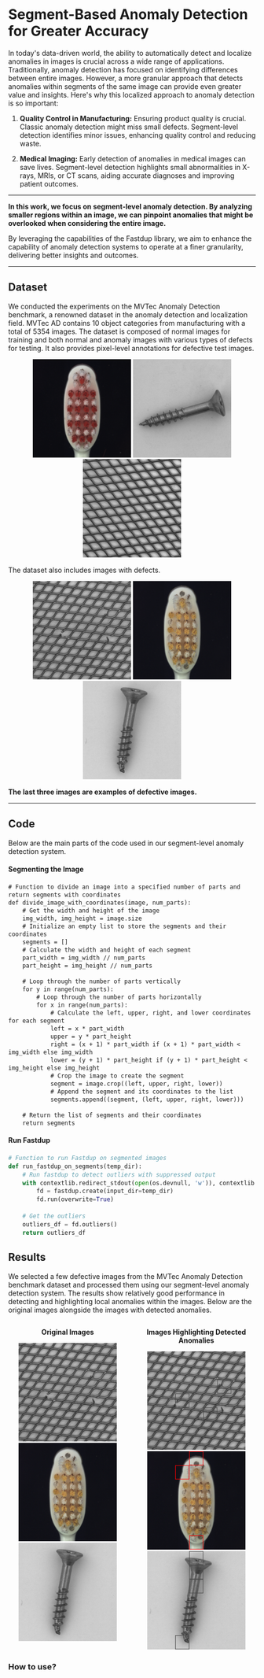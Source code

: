 # Segment-Based Anomaly Detection for Greater Accuracy


In today's data-driven world, the ability to automatically detect and localize anomalies in images is crucial across a wide range of applications. Traditionally, anomaly detection has focused on identifying differences between entire images. However, a more granular approach that detects anomalies within segments of the same image can provide even greater value and insights. Here's why this localized approach to anomaly detection is so important:

1. **Quality Control in Manufacturing:** Ensuring product quality is crucial. Classic anomaly detection might miss small defects. Segment-level detection identifies minor issues, enhancing quality control and reducing waste.

2. **Medical Imaging:** Early detection of anomalies in medical images can save lives. Segment-level detection highlights small abnormalities in X-rays, MRIs, or CT scans, aiding accurate diagnoses and improving patient outcomes.

---

**In this work, we focus on segment-level anomaly detection. By analyzing smaller regions within an image, we can pinpoint anomalies that might be overlooked when considering the entire image.**

By leveraging the capabilities of the Fastdup library, we aim to enhance the capability of anomaly detection systems to operate at a finer granularity, delivering better insights and outcomes.

---

## Dataset

We conducted the experiments on the MVTec Anomaly Detection benchmark, a renowned dataset in the anomaly detection and localization field. MVTec AD contains 10 object categories from manufacturing with a total of 5354 images. The dataset is composed of normal images for training and both normal and anomaly images with various types of defects for testing. It also provides pixel-level annotations for defective test images.

<p align="center">
  <img src="https://github.com/EN555/EN555.github.io/raw/main/images/006.png" alt="Image 006" width="200" />
  <img src="https://github.com/EN555/EN555.github.io/raw/main/images/037.png" alt="Image 037" width="200" />
  <img src="https://github.com/EN555/EN555.github.io/raw/main/images/263.png" alt="Image 263" width="200" />
</p>

The dataset also includes images with defects.

<p align="center">
  <img src="https://github.com/EN555/EN555.github.io/raw/main/images/007.png" alt="Image 007" width="200" />
  <img src="https://github.com/EN555/EN555.github.io/raw/main/images/024.png" alt="Image 024" width="200" />
  <img src="https://github.com/EN555/EN555.github.io/raw/main/images/016.png" alt="Image 016" width="200" />
</p>

**The last three images are examples of defective images.**

---

## Code
Below are the main parts of the code used in our segment-level anomaly detection system.

#### Segmenting the Image

```pyhton
# Function to divide an image into a specified number of parts and return segments with coordinates
def divide_image_with_coordinates(image, num_parts):
    # Get the width and height of the image
    img_width, img_height = image.size
    # Initialize an empty list to store the segments and their coordinates
    segments = []
    # Calculate the width and height of each segment
    part_width = img_width // num_parts
    part_height = img_height // num_parts
    
    # Loop through the number of parts vertically
    for y in range(num_parts):
        # Loop through the number of parts horizontally
        for x in range(num_parts):
            # Calculate the left, upper, right, and lower coordinates for each segment
            left = x * part_width
            upper = y * part_height
            right = (x + 1) * part_width if (x + 1) * part_width < img_width else img_width
            lower = (y + 1) * part_height if (y + 1) * part_height < img_height else img_height
            # Crop the image to create the segment
            segment = image.crop((left, upper, right, lower))
            # Append the segment and its coordinates to the list
            segments.append((segment, (left, upper, right, lower)))
    
    # Return the list of segments and their coordinates
    return segments
```

#### Run Fastdup

```python
# Function to run Fastdup on segmented images
def run_fastdup_on_segments(temp_dir):
    # Run fastdup to detect outliers with suppressed output
    with contextlib.redirect_stdout(open(os.devnull, 'w')), contextlib.redirect_stderr(open(os.devnull, 'w')):
        fd = fastdup.create(input_dir=temp_dir)
        fd.run(overwrite=True)
    
    # Get the outliers
    outliers_df = fd.outliers()
    return outliers_df
```

## Results

We selected a few defective images from the MVTec Anomaly Detection benchmark dataset and processed them using our segment-level anomaly detection system. The results show relatively good performance in detecting and highlighting local anomalies within the images. Below are the original images alongside the images with detected anomalies.

<div style="display: flex; justify-content: center;">
  <div style="margin-right: 20px; text-align: center;">
    <p><b>Original Images</b></p>
    <img src="https://github.com/EN555/EN555.github.io/raw/main/images/007.png" alt="Image 007" width="200" />
    <img src="https://github.com/EN555/EN555.github.io/raw/main/images/024.png" alt="Image 024" width="200" />
    <img src="https://github.com/EN555/EN555.github.io/raw/main/images/016.png" alt="Image 016" width="200" />
  </div>
  <div style="text-align: center;">
    <p><b>Images Highlighting Detected Anomalies</b></p>
    <img src="https://github.com/EN555/EN555.github.io/raw/main/images/007-defect.png" alt="Image 007 Defect" width="200" />
    <img src="https://github.com/EN555/EN555.github.io/raw/main/images/024-defect.png" alt="Image 024 Defect" width="200" />
    <img src="https://github.com/EN555/EN555.github.io/raw/main/images/016-defect.png" alt="Image 016 Defect" width="200" />
  </div>
</div>

### How to use?

